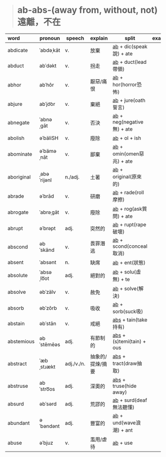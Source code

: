> # ab-abs-(away from, without, not) 遠離，不在
| word       | pronoun     | speech     | explain          | split                         | example |
| :--------- | ----------- | ---------- | ---------------- | ----------------------------- | ------- |
| abdicate   | ˈabdəˌkāt   | v.         | 放棄             | [ab] +  dic(speak說) + ate    |         |
| abduct     | abˈdəkt     | v.         | 拐走             | [ab] +  duct(lead帶領)        |         |
| abhor      | abˈhôr      | v.         | 厭惡/痛恨        | [ab] +  hor(horror恐怖)       |         |
| abjure     | abˈjo͝or     | v.         | 棄絕             | [ab] +  jure(oath誓言)        |         |
| abnegate   | ˈabnəˌɡāt   | v.         | 否決             | [ab] +  neg(negative無) + ate |         |
| abolish    | əˈbäliSH    | v.         | 廢除             | [ab] +  ol + ish              |         |
| abominate  | əˈbäməˌnāt  | v.         | 鄙棄             | [ab] +  omin(omen惡兆) + ate  |         |
| aboriginal | ˌabəˈrijənl | n./adj.    | 土著             | [ab] +  original(原來的)      |         |
| abrade     | əˈbrād      | v.         | 研磨             | [ab] +  rade(roll摩擦)        |         |
| abrogate   | ˈabrəˌɡāt   | v.         | 廢除             | [ab] +  rog(ask質問) + ate    |         |
| abrupt     | əˈbrəpt     | adj.       | 突然的           | [ab] +  rupt(rape破壞)        |         |
| abscond    | əbˈskänd    | v.         | 畏罪潛逃         | [ab] +  scond(conceal取消)    |         |
| absent     | ˈabsənt     | n.         | 缺席             | [ab] + ent(狀態)              |         |
| absolute   | ˈabsəˌlo͞ot  | adj.       | 絕對的           | [ab] +  solu(虛無) + te       |         |
| absolve    | əbˈzälv     | v.         | 赦免             | [ab] +  solve(解決)           |         |
| absorb     | əbˈzôrb     | v.         | 吸收             | [ab] +  sorb(suck吸)          |         |
| abstain    | əbˈstān     | v.         | 戒絕             | [abs] + tain(take持有)        |         |
| abstemious | əbˈstēmēəs  | adj.       | 有節制的         | [abs] + (s)temi(tain) + ous   |         |
| abstract   | ˈæbˌstɹækt  | adj./v./n. | 抽象的/提煉/摘要 | [abs] + tract(draw抽取)       |         |
| abstruse   | abˈstro͞os   | adj.       | 深奧的           | [abs] + truse(hide away)      |         |
| absurd     | əbˈsərd     | adj.       | 荒謬的           | [ab] +  surd(deaf無法聽懂)    |         |
| abundant   | əˈbəndənt   | adj.       | 豐富的           | [ab] +  und(wave浪潮) + ant   |         |
| abuse      | əˈbjuz      | v.         | 濫用/虐待        | [ab] +  use                   |         |

[a]:<a.md>
[ab]:<ab.md>
[abs]:<ab.md>
[ia]:<ia.md>
[bar]:<bar.md>